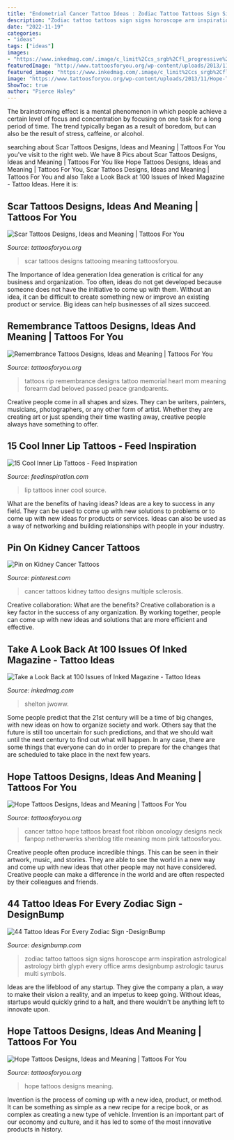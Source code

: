 ```yaml
---
title: "Endometrial Cancer Tattoo Ideas : Zodiac Tattoo Tattoos Sign Signs Horoscope Arm Inspiration Astrological Astrology Birth Glyph Every Office Arms Designbump Astrologic Taurus Multi Symbols"
description: "Zodiac tattoo tattoos sign signs horoscope arm inspiration astrological astrology birth glyph every office arms designbump astrologic taurus multi symbols"
date: "2022-11-19"
categories:
- "ideas"
tags: ["ideas"]
images:
- "https://www.inkedmag.com/.image/c_limit%2Ccs_srgb%2Cfl_progressive%2Cq_auto:good%2Cw_700/MTY3MzMxMDEwNzU2MTU5MzEz/78.jpg"
featuredImage: "http://www.tattoosforyou.org/wp-content/uploads/2013/11/Scar-Tattooing.jpg"
featured_image: "https://www.inkedmag.com/.image/c_limit%2Ccs_srgb%2Cfl_progressive%2Cq_auto:good%2Cw_700/MTY3MzMxMDEwNzU2MTU5MzEz/78.jpg"
image: "https://www.tattoosforyou.org/wp-content/uploads/2013/11/Hope-Tattoos.jpg"
ShowToc: true
author: "Pierce Haley"
---
```



The brainstroming effect is a mental phenomenon in which people achieve a certain level of focus and concentration by focusing on one task for a long period of time. The trend typically began as a result of boredom, but can also be the result of stress, caffeine, or alcohol.

	

		
searching about Scar Tattoos Designs, Ideas and Meaning | Tattoos For You you've visit to the right web. We have 8 Pics about Scar Tattoos Designs, Ideas and Meaning | Tattoos For You like Hope Tattoos Designs, Ideas and Meaning | Tattoos For You, Scar Tattoos Designs, Ideas and Meaning | Tattoos For You and also Take a Look Back at 100 Issues of Inked Magazine - Tattoo Ideas. Here it is:
		
    
## Scar Tattoos Designs, Ideas And Meaning | Tattoos For You

<img loading=lazy src="http://www.tattoosforyou.org/wp-content/uploads/2013/11/Scar-Tattooing.jpg" onerror="this.onerror=null;this.src='https://tse2.mm.bing.net/th?id=OIP.Nu5mmLdtbfzWUACK9gMSTAHaFj&amp;pid=15.1';" alt="Scar Tattoos Designs, Ideas and Meaning | Tattoos For You">

_Source: tattoosforyou.org_

>scar tattoos designs tattooing meaning tattoosforyou. 

	

The Importance of Idea generation
Idea generation is critical for any business and organization. Too often, ideas do not get developed because someone does not have the initiative to come up with them. Without an idea, it can be difficult to create something new or improve an existing product or service. Big ideas can help businesses of all sizes succeed.

    
## Remembrance Tattoos Designs, Ideas And Meaning | Tattoos For You

<img loading=lazy src="https://www.tattoosforyou.org/wp-content/uploads/2016/05/Small-Remembrance-Tattoos.jpg" onerror="this.onerror=null;this.src='https://tse3.mm.bing.net/th?id=OIP.58sdwI5a6Rgep1CtITOc-wHaFk&amp;pid=15.1';" alt="Remembrance Tattoos Designs, Ideas and Meaning | Tattoos For You">

_Source: tattoosforyou.org_

>tattoos rip remembrance designs tattoo memorial heart mom meaning forearm dad beloved passed peace grandparents. 

	

Creative people come in all shapes and sizes. They can be writers, painters, musicians, photographers, or any other form of artist. Whether they are creating art or just spending their time wasting away, creative people always have something to offer.

    
## 15 Cool Inner Lip Tattoos - Feed Inspiration

<img loading=lazy src="http://feedinspiration.com/wp-content/uploads/2016/03/Hot-Lip-Tattoo-Designs.jpg" onerror="this.onerror=null;this.src='https://tse3.mm.bing.net/th?id=OIP.md_d543wRVNny7WIb1u5OgHaJ4&amp;pid=15.1';" alt="15 Cool Inner Lip Tattoos - Feed Inspiration">

_Source: feedinspiration.com_

>lip tattoos inner cool source. 

	

What are the benefits of having ideas?
Ideas are a key to success in any field. They can be used to come up with new solutions to problems or to come up with new ideas for products or services. Ideas can also be used as a way of networking and building relationships with people in your industry.

    
## Pin On Kidney Cancer Tattoos

<img loading=lazy src="https://i.pinimg.com/736x/01/21/83/012183071751a0c3f8391bc6b3b7af84--kidney-cancer-cancer-tattoos.jpg" onerror="this.onerror=null;this.src='https://tse3.mm.bing.net/th?id=OIP.4BbdUUwstVMgIkgc_g7KWAHaJ4&amp;pid=15.1';" alt="Pin on Kidney Cancer Tattoos">

_Source: pinterest.com_

>cancer tattoos kidney tattoo designs multiple sclerosis. 

	

Creative collaboration: What are the benefits?
Creative collaboration is a key factor in the success of any organization. By working together, people can come up with new ideas and solutions that are more efficient and effective.

    
## Take A Look Back At 100 Issues Of Inked Magazine - Tattoo Ideas

<img loading=lazy src="https://www.inkedmag.com/.image/c_limit%2Ccs_srgb%2Cfl_progressive%2Cq_auto:good%2Cw_700/MTY3MzMxMDEwNzU2MTU5MzEz/78.jpg" onerror="this.onerror=null;this.src='https://tse2.mm.bing.net/th?id=OIP.zplzqnC8mqjaMYjOJSVpgQAAAA&amp;pid=15.1';" alt="Take a Look Back at 100 Issues of Inked Magazine - Tattoo Ideas">

_Source: inkedmag.com_

>shelton jwoww. 

	

Some people predict that the 21st century will be a time of big changes, with new ideas on how to organize society and work. Others say that the future is still too uncertain for such predictions, and that we should wait until the next century to find out what will happen. In any case, there are some things that everyone can do in order to prepare for the changes that are scheduled to take place in the next few years.

    
## Hope Tattoos Designs, Ideas And Meaning | Tattoos For You

<img loading=lazy src="https://www.tattoosforyou.org/wp-content/uploads/2013/11/Hope-Tattoo-Gallery.jpg" onerror="this.onerror=null;this.src='https://tse3.mm.bing.net/th?id=OIP.q-ThOokpyAQV_JsbwZ8cegHaFj&amp;pid=15.1';" alt="Hope Tattoos Designs, Ideas and Meaning | Tattoos For You">

_Source: tattoosforyou.org_

>cancer tattoo hope tattoos breast foot ribbon oncology designs neck fanpop netherwerks shenblog title meaning mom pink tattoosforyou. 

	

Creative people often produce incredible things. This can be seen in their artwork, music, and stories. They are able to see the world in a new way and come up with new ideas that other people may not have considered. Creative people can make a difference in the world and are often respected by their colleagues and friends.

    
## 44 Tattoo Ideas For Every Zodiac Sign -DesignBump

<img loading=lazy src="https://designbump.com/wp-content/uploads/2015/06/zodiac-tattoos-2.jpg" onerror="this.onerror=null;this.src='https://tse3.mm.bing.net/th?id=OIP.YQECKpqqEy6S6jRlMv7-8wHaLH&amp;pid=15.1';" alt="44 Tattoo Ideas For Every Zodiac Sign -DesignBump">

_Source: designbump.com_

>zodiac tattoo tattoos sign signs horoscope arm inspiration astrological astrology birth glyph every office arms designbump astrologic taurus multi symbols. 

	

Ideas are the lifeblood of any startup. They give the company a plan, a way to make their vision a reality, and an impetus to keep going. Without ideas, startups would quickly grind to a halt, and there wouldn't be anything left to innovate upon.

    
## Hope Tattoos Designs, Ideas And Meaning | Tattoos For You

<img loading=lazy src="https://www.tattoosforyou.org/wp-content/uploads/2013/11/Hope-Tattoos.jpg" onerror="this.onerror=null;this.src='https://tse4.mm.bing.net/th?id=OIP.rKJ-YDmq0NJsb0pkD3H6FQHaFj&amp;pid=15.1';" alt="Hope Tattoos Designs, Ideas and Meaning | Tattoos For You">

_Source: tattoosforyou.org_

>hope tattoos designs meaning. 

	

Invention is the process of coming up with a new idea, product, or method. It can be something as simple as a new recipe for a recipe book, or as complex as creating a new type of vehicle. Invention is an important part of our economy and culture, and it has led to some of the most innovative products in history.

